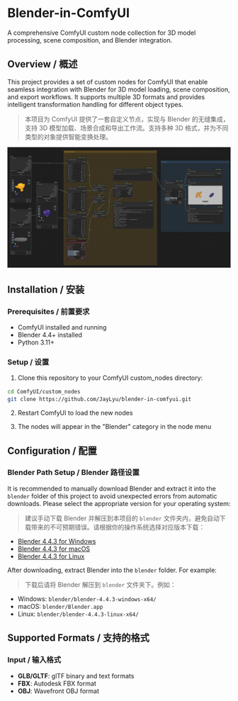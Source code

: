 # Blender-in-ComfyUI

A comprehensive ComfyUI custom node collection for 3D model processing, scene composition, and Blender integration.

## Overview / 概述

This project provides a set of custom nodes for ComfyUI that enable seamless integration with Blender for 3D model loading, scene composition, and export workflows. It supports multiple 3D formats and provides intelligent transformation handling for different object types.

> 本项目为 ComfyUI 提供了一套自定义节点，实现与 Blender 的无缝集成，支持 3D 模型加载、场景合成和导出工作流。支持多种 3D 格式，并为不同类型的对象提供智能变换处理。

![image](./examples/base.jpeg)

## Installation / 安装

### Prerequisites / 前置要求
- ComfyUI installed and running
- Blender 4.4+ installed
- Python 3.11+

### Setup / 设置
1. Clone this repository to your ComfyUI custom_nodes directory:

```bash
cd ComfyUI/custom_nodes
git clone https://github.com/JayLyu/blender-in-comfyui.git
```

2. Restart ComfyUI to load the new nodes

3. The nodes will appear in the "Blender" category in the node menu

## Configuration / 配置

### Blender Path Setup / Blender 路径设置

It is recommended to manually download Blender and extract it into the `blender` folder of this project to avoid unexpected errors from automatic downloads. Please select the appropriate version for your operating system:

>  建议手动下载 Blender 并解压到本项目的 `blender` 文件夹内，避免自动下载带来的不可预期错误。请根据你的操作系统选择对应版本下载：

- [Blender 4.4.3 for Windows](https://download.blender.org/release/Blender4.4/blender-4.4.3-windows-x64.zip)
- [Blender 4.4.3 for macOS](https://mirror.freedif.org/blender/release/Blender4.4/blender-4.4.3-macos-arm64.dmg)
- [Blender 4.4.3 for Linux](https://mirror.freedif.org/blender/release/Blender4.4/blender-4.4.3-linux-x64.tar.xz)

After downloading, extract Blender into the `blender` folder. For example:

> 下载后请将 Blender 解压到 `blender` 文件夹下。例如：

- Windows: `blender/blender-4.4.3-windows-x64/`
- macOS: `blender/Blender.app`
- Linux: `blender/blender-4.4.3-linux-x64/`

## Supported Formats / 支持的格式

### Input / 输入格式

- **GLB/GLTF**: glTF binary and text formats
- **FBX**: Autodesk FBX format
- **OBJ**: Wavefront OBJ format